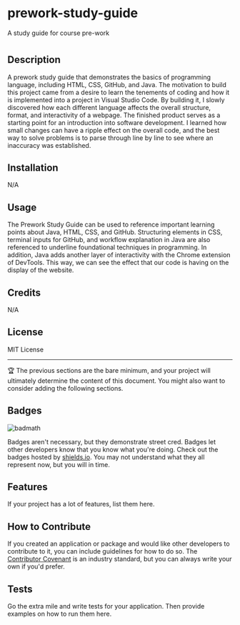# prework-study-guide
A study guide for course pre-work
# <Your-Project-Title>

## Description

A prework study guide that demonstrates the basics of programming language, including HTML, CSS, GitHub, and Java. The motivation to build this project came from a desire to learn the tenements of coding and how it is implemented into a project in Visual Studio Code. By building it, I slowly discovered how each different language affects the overall structure, format, and interactivity of a webpage. The finished product serves as a starting point for an introduction into software development. I learned how small changes can have a ripple effect on the overall code, and the best way to solve problems is to parse through line by line to see where an inaccuracy was established.

## Installation

N/A

## Usage

The Prework Study Guide can be used to reference important learning points about Java, HTML, CSS, and GitHub. Structuring elements in CSS, terminal inputs for GitHub, and workflow explanation in Java are also referenced to underline foundational techniques in programming. In addition, Java adds another layer of interactivity with the Chrome extension of DevTools. This way, we can see the effect that our code is having on the display of the website.


## Credits

N/A

## License

MIT License

---

🏆 The previous sections are the bare minimum, and your project will ultimately determine the content of this document. You might also want to consider adding the following sections.

## Badges

![badmath](https://img.shields.io/github/languages/top/nielsenjared/badmath)

Badges aren't necessary, but they demonstrate street cred. Badges let other developers know that you know what you're doing. Check out the badges hosted by [shields.io](https://shields.io/). You may not understand what they all represent now, but you will in time.

## Features

If your project has a lot of features, list them here.

## How to Contribute

If you created an application or package and would like other developers to contribute to it, you can include guidelines for how to do so. The [Contributor Covenant](https://www.contributor-covenant.org/) is an industry standard, but you can always write your own if you'd prefer.

## Tests

Go the extra mile and write tests for your application. Then provide examples on how to run them here.